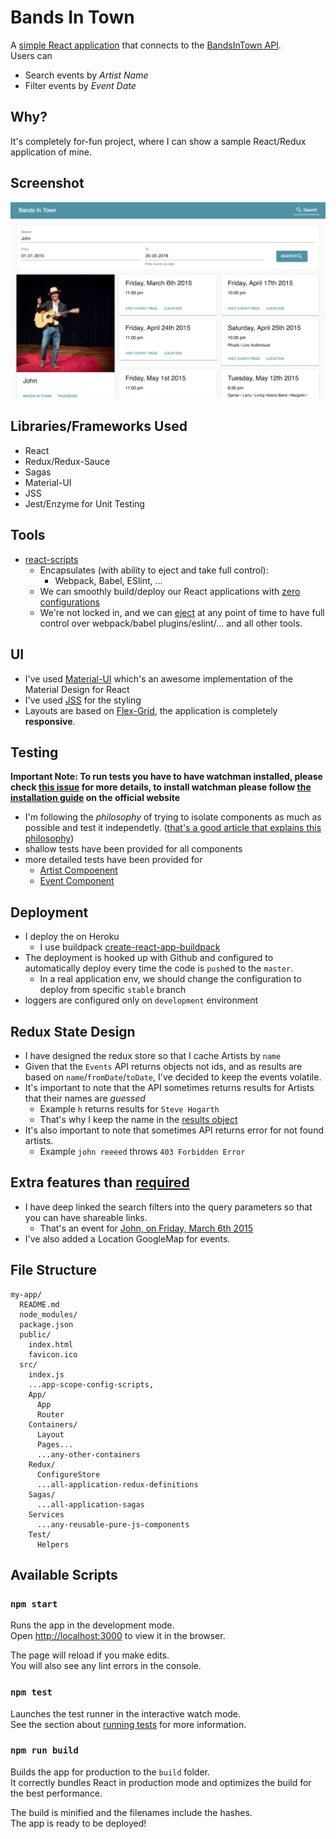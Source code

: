 # Bands In Town
A [simple React application](https://bandsintown.herokuapp.com/) that connects to the [BandsInTown API](https://app.swaggerhub.com/apis/Bandsintown/PublicAPI/3.0.0#/artist_information).<br>
Users can
- Search events by *Artist Name*
- Filter events by *Event Date*

## Why?
It's completely for-fun project, where I can show a sample React/Redux application of mine.

## Screenshot
![Screenshot](https://raw.githubusercontent.com/AmrAbdulrahman/bands-in-town/master/screenshot/screenshot.png)

## Libraries/Frameworks Used
- React
- Redux/Redux-Sauce
- Sagas
- Material-UI
- JSS
- Jest/Enzyme for Unit Testing

## Tools
- [react-scripts](https://github.com/facebook/create-react-app/blob/master/README.md#getting-started)
  - Encapsulates (with ability to eject and take full control):
    - Webpack, Babel, ESlint, ...
  - We can smoothly build/deploy our React applications with [zero configurations](https://app.swaggerhub.com/apis/Bandsintown/PublicAPI/3.0.0#/artist_information)
  - We're not locked in, and we can [eject](https://github.com/facebook/create-react-app/blob/master/packages/react-scripts/template/README.md#npm-run-eject) at any point of time to have full control over webpack/babel plugins/eslint/... and all other tools.

## UI
- I've used [Material-UI](https://material-ui.com/) which's an awesome implementation of the Material Design for React
- I've used [JSS](http://cssinjs.org/?v=v9.8.1) for the styling
- Layouts are based on [Flex-Grid](https://material-ui.com/layout/grid/#grid), the application is completely **responsive**.

## Testing
**Important Note: To run tests you have to have watchman installed, please check [this issue](https://github.com/facebook/create-react-app/issues/871) for more details, to install watchman please follow [the installation guide](https://facebook.github.io/watchman/docs/install.html) on the official website**

- I'm following the *philosophy* of trying to isolate components as much as possible and test it independetly. ([that's a good article that explains this philosophy](https://hacks.mozilla.org/2018/04/testing-strategies-for-react-and-redux/))
- shallow tests have been provided for all components
- more detailed tests have been provided for
  - [Artist Compoenent](https://github.com/AmrAbdulrahman/bands-in-town/blob/master/src/Components/Artist/test.js)
  - [Event Component](https://github.com/AmrAbdulrahman/bands-in-town/blob/master/src/Components/Event/test.js)

## Deployment
- I deploy the on Heroku
  - I use buildpack [create-react-app-buildpack](https://github.com/mars/create-react-app-buildpack)
- The deployment is hooked up with Github and configured to automatically deploy every time the code is `push`ed to the `master`.
  - In a real application env, we should change the configuration to deploy from specific `stable` branch
- loggers are configured only on `development` environment

## Redux State Design
- I have designed the redux store so that I cache Artists by `name`
- Given that the `Events` API returns objects not ids, and as results are based on `name`/`fromDate`/`toDate`, I've decided to keep the events volatile.
- It's important to note that the API sometimes returns results for Artists that their names are *guessed*
  - Example `h` returns results for `Steve Hogarth`
  - That's why I keep the name in the [results object](https://github.com/AmrAbdulrahman/bands-in-town/blob/master/src/Redux/Events.js#L45)
- It's also important to note that sometimes API returns error for not found artists.
  - Example `john reeeed` throws `403 Forbidden Error`

## Extra features than [required](https://github.com/AmrAbdulrahman/bands-in-town/blob/master/REQUIREMENTS.md)
- I have deep linked the search filters into the query parameters so that you can have shareable links.
  - That's an event for [John, on Friday, March 6th 2015](https://bandsintown.herokuapp.com/search?name=john&dateFrom=2015-03-06&dateTo=2015-03-07)
- I've also added a Location GoogleMap for events.

## File Structure
```
my-app/
  README.md
  node_modules/
  package.json
  public/
    index.html
    favicon.ico
  src/
    index.js
    ...app-scope-config-scripts,
    App/
      App
      Router
    Containers/
      Layout
      Pages...
      ...any-other-containers
    Redux/
      ConfigureStore
      ...all-application-redux-definitions
    Sagas/
      ...all-application-sagas
    Services
      ...any-reusable-pure-js-components
    Test/
      Helpers    
```

## Available Scripts

### `npm start`

Runs the app in the development mode.<br>
Open [http://localhost:3000](http://localhost:3000) to view it in the browser.

The page will reload if you make edits.<br>
You will also see any lint errors in the console.

### `npm test`

Launches the test runner in the interactive watch mode.<br>
See the section about [running tests](#running-tests) for more information.

### `npm run build`

Builds the app for production to the `build` folder.<br>
It correctly bundles React in production mode and optimizes the build for the best performance.

The build is minified and the filenames include the hashes.<br>
The app is ready to be deployed!  
